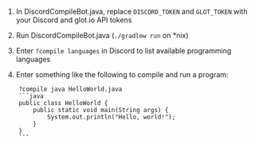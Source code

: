 1. In DiscordCompileBot.java, replace `DISCORD_TOKEN` and `GLOT_TOKEN` with your Discord and glot.io API tokens

2. Run DiscordCompileBot.java (`./gradlew run` on *nix)

3. Enter `?compile languages` in Discord to list available programming languages

4. Enter something like the following to compile and run a program:
```
    ?compile java HelloWorld.java
    ```java
    public class HelloWorld {
        public static void main(String args) {
            System.out.println("Hello, world!");
        }
    }
    ```
```
